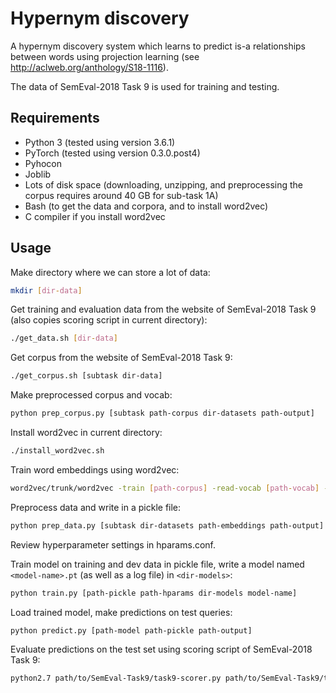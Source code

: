 # Hypernym discovery

A hypernym discovery system which learns to predict is-a relationships between words using projection learning (see 
http://aclweb.org/anthology/S18-1116). 

The data of SemEval-2018 Task 9  is used for training and testing.


## Requirements

- Python 3 (tested using version 3.6.1)
- PyTorch (tested using version 0.3.0.post4)
- Pyhocon 
- Joblib
- Lots of disk space (downloading, unzipping, and preprocessing the corpus requires around 40 GB for sub-task 1A)
- Bash (to get the data and corpora, and to install word2vec)
- C compiler if you install word2vec


## Usage

Make directory where we can store a lot of data:

```bash
mkdir [dir-data]
```

Get training and evaluation data from the website of SemEval-2018 Task 9 (also copies scoring script in current directory):

```bash
./get_data.sh [dir-data]
```

Get corpus from the website of SemEval-2018 Task 9:

```bash
./get_corpus.sh [subtask dir-data]
```

Make preprocessed corpus and vocab:

```bash
python prep_corpus.py [subtask path-corpus dir-datasets path-output]
```

Install word2vec in current directory:

```bash
./install_word2vec.sh
```

Train word embeddings using word2vec:

```bash
word2vec/trunk/word2vec -train [path-corpus] -read-vocab [path-vocab] -output [path-output] -cbow 0 -negative 10 -size 200 -window 7 -sample 1e-5 -min-count 1 -iter 10 -threads 8 -binary 0 
```

Preprocess data and write in a pickle file:

```bash
python prep_data.py [subtask dir-datasets path-embeddings path-output]
```

Review hyperparameter settings in hparams.conf.

Train model on training and dev data in pickle file, write a model named `<model-name>.pt` (as well as a log file) in `<dir-models>`:

```bash
python train.py [path-pickle path-hparams dir-models model-name]
```

Load trained model, make predictions on test queries:

```bash
python predict.py [path-model path-pickle path-output]
```

Evaluate predictions on the test set using scoring script of SemEval-2018 Task 9:

```bash
python2.7 path/to/SemEval-Task9/task9-scorer.py path/to/SemEval-Task9/test/gold/1A.english.test.gold.txt path/to/output/pred.txt
```


 
